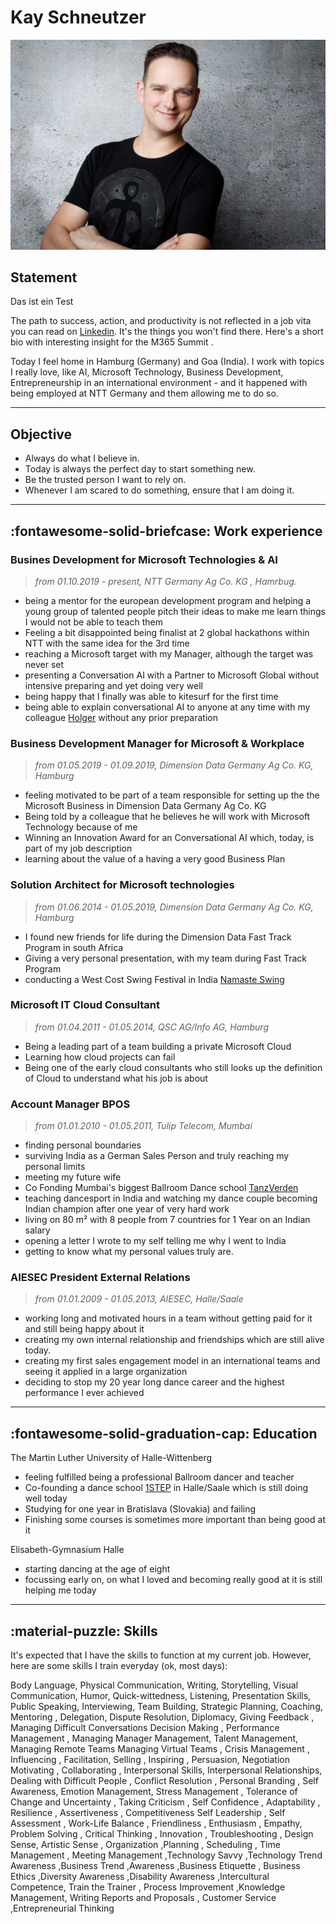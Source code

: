 # Kay Schneutzer

![profile_picture](https://github.com/schneutzi-81/schneutzi-81.github.io/blob/master/docs/2018-11-16_00-21-25_213.jpeg?raw=true)

## Statement

Das ist ein Test

The path to success, action, and productivity is not reflected in a job vita you can read on [Linkedin](https://www.linkedin.com/in/kay-schneutzer-50169817/"Linkedin"). It's the things you won't find there. Here's a short bio with interesting insight for the M365 Summit . 

Today  I  feel home in Hamburg (Germany) and Goa (India). I work with topics I really love, like AI, Microsoft Technology, Business Development, Entrepreneurship in an international environment - and it happened with being employed at NTT Germany and them allowing me to do so. 

---
## Objective

* Always do what I believe in. 
* Today is always the perfect day to start something new. 
* Be the trusted person I want to rely on.
* Whenever I am scared to do something, ensure that I am doing it.  
  
---
## :fontawesome-solid-briefcase: Work experience
### Busines Development for Microsoft Technologies & AI 
> *from 01.10.2019 - present, NTT Germany Ag Co. KG , Hamrbug.* <br>

* being a mentor for the european development program  and helping a young group of talented people pitch their ideas to make me learn things I would not be able to teach them
* Feeling a bit disappointed being finalist at 2 global hackathons within NTT with the same idea for the 3rd time
* reaching a Microsoft target with my Manager, although the target was never set
* presenting a Conversation AI with a Partner to Microsoft Global without intensive preparing and yet doing very well
* being happy that I finally was able to kitesurf for the first time
* being able to explain conversational AI to anyone at any time with my colleague [Holger](https://github.com/holgerimbery"Holger") without any prior preparation

### Business Development Manager for Microsoft & Workplace 
> *from 01.05.2019 - 01.09.2019, Dimension Data Germany Ag Co. KG, Hamburg* <br>

* feeling motivated to be part of a team responsible for setting up the the Microsoft Business in Dimension Data Germany Ag Co. KG
* Being told by a colleague that he believes he will work with Microsoft Technology because of me
* Winning an Innovation Award for an Conversational AI which, today, is part of my job description
* learning about the value of a having a very good Business Plan 

###  Solution Architect for Microsoft technologies 
> *from 01.06.2014 - 01.05.2019, Dimension Data Germany Ag Co. KG, Hamburg* <br>

* I found new friends for life during the Dimension Data Fast Track Program in south Africa
* Giving a very personal presentation, with my team during Fast Track Program
* conducting a West Cost Swing Festival in India [Namaste Swing](https://namasteswing.in/?fbclid=IwAR0uXs7akKQcK8jYuyX1Mn10ynVbIk6T94COuCZo9Is5tmRcFl4Gt54W6Xc)

###  Microsoft IT Cloud Consultant 
> *from 01.04.2011 - 01.05.2014, QSC AG/Info AG, Hamburg* <br>

* Being a leading part of a team building a private Microsoft Cloud
* Learning how cloud projects can fail
* Being one of the early cloud consultants who still looks up the definition of Cloud to understand what his job is about

###  Account Manager BPOS 
> *from 01.01.2010 - 01.05.2011, Tulip Telecom, Mumbai* <br>

* finding personal boundaries
* surviving India as a German Sales Person and truly reaching my personal limits 
* meeting my future wife 
* Co Fonding Mumbai's biggest Ballroom Dance school [TanzVerden](https://www.facebook.com/TanzVerdenBallroomInternational"TanzVerden")
* teaching dancesport in India and watching my dance couple becoming Indian champion after one year of very hard work
* living on 80 m² with 8 people from 7 countries for 1 Year on an Indian salary 
* opening a letter I wrote to my self telling me why I went to India
* getting to know what my personal values truly are. 

###  AIESEC President External Relations 
> *from 01.01.2009 - 01.05.2013, AIESEC, Halle/Saale* <br>

* working long and motivated hours in a team without getting paid for it and still being happy about it
* creating my own internal relationship and friendships which are still alive today.
* creating my first sales engagement model in an international teams and seeing it applied in a large organization
* deciding to stop my 20 year long dance career and the highest performance I ever achieved


---

## :fontawesome-solid-graduation-cap: Education
The Martin Luther University of Halle-Wittenberg

  * feeling fulfilled being a professional Ballroom dancer and teacher 
  * Co-founding a dance school [1STEP](https://ballroomlounge.wordpress.com/"1STEP") in Halle/Saale which is still doing well today
  * Studying for one year in Bratislava (Slovakia) and failing
  * Finishing some courses is sometimes more important than being good at it
    

Elisabeth-Gymnasium Halle

  * starting dancing at the age of eight
  * focussing early on, on what I loved and becoming really good at it is still helping me today

---

## :material-puzzle: Skills
It's expected that I have the skills to function at my current job.
However, here are some skills I train everyday (ok, most days): 

Body Language, Physical Communication, Writing, Storytelling, Visual Communication,  Humor, Quick-wittedness, Listening, Presentation Skills,  Public Speaking, Interviewing, Team Building, Strategic Planning, Coaching, Mentoring , Delegation, Dispute Resolution, Diplomacy, Giving Feedback , Managing Difficult Conversations 
Decision Making , Performance Management , Managing Manager Management,  Talent Management, Managing Remote Teams 
Managing Virtual Teams , Crisis Management , Influencing , Facilitation, Selling , Inspiring , Persuasion, Negotiation
Motivating , Collaborating , Interpersonal Skills, Interpersonal Relationships, Dealing with Difficult People , Conflict Resolution , Personal Branding , Self Awareness, Emotion Management, Stress Management , Tolerance of Change and Uncertainty , Taking Criticism , Self Confidence , Adaptability ,  Resilience , Assertiveness , Competitiveness 
Self Leadership , Self Assessment , Work-Life Balance , Friendliness , Enthusiasm , Empathy, Problem Solving , Critical Thinking , Innovation , Troubleshooting , Design Sense, Artistic Sense , Organization ,Planning , Scheduling , Time Management , Meeting Management ,Technology Savvy ,Technology Trend Awareness ,Business Trend ,Awareness ,Business Etiquette , Business Ethics ,Diversity Awareness ,Disability Awareness ,Intercultural Competence, Train the Trainer , Process Improvement ,Knowledge Management, Writing Reports and Proposals , Customer Service ,Entrepreneurial Thinking
 
